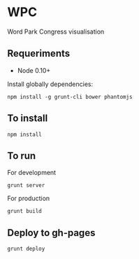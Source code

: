 WPC
===

Word Park Congress visualisation

## Requeriments

* Node 0.10+

Install globally dependencies:

    npm install -g grunt-cli bower phantomjs

## To install

    npm install

## To run

For development
    
    grunt server

For production
    
    grunt build

## Deploy to gh-pages

    grunt deploy
